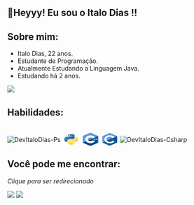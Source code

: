 ## 👋Heyyy! Eu sou o Italo Dias !!

## **Sobre mim:**

* Italo Dias, 22 anos.
* Estudante de Programação.
* Atualmente Estudando a Linguagem Java.
* Estudando há  2 anos.


<picture>
  <source
    srcset="https://github-readme-stats.vercel.app/api?username=DevItaloDias&show_icons=true&theme=radical"
    media="(prefers-color-scheme: dark)"
  />
  <source
    srcset="https://github-readme-stats.vercel.app/api?username=DevItaloDias&show_icons=true"
    media="(prefers-color-scheme: light), (prefers-color-scheme: no-preference)"
  />
  <img src="https://github-readme-stats.vercel.app/api?username=anuraghazra&show_icons=true" />
</picture>

## **Habilidades:**
<div style="display: inline_block"><br>
  <img align="center" alt="DevItaloDias-Ps" height="30" width="40" src="https://cdn.jsdelivr.net/gh/devicons/devicon/icons/photoshop/photoshop-plain.svg">
  <img align="center" alt="DevItaloDias-Python" height="30" width="40" src="https://raw.githubusercontent.com/devicons/devicon/master/icons/python/python-original.svg">
  <img align="center" alt="DevItaloDias-Csharp" height="30" width="40" src="https://raw.githubusercontent.com/devicons/devicon/master/icons/cplusplus/cplusplus-original.svg">
  <img align="center" alt="DevItaloDias-Csharp" height="30" width="40" src="https://raw.githubusercontent.com/devicons/devicon/master/icons/c/c-original.svg">
  <img align="center" alt="DevItaloDias-Csharp" height="30" width="40" src="https://cdn.jsdelivr.net/gh/devicons/devicon@latest/icons/java/java-original-wordmark.svg" />

  
</div>

## **Você pode me encontrar:**

*Clique para ser redirecionado*

<div> 
  <a href = "mailto:italodds02@gmail.com"><img src="https://img.shields.io/badge/-Gmail-%23333?style=for-the-badge&logo=gmail&logoColor=white" target="_blank"></a>
  <a href="https://www.linkedin.com/in/dev-italo-dias" target="_blank"><img src="https://img.shields.io/badge/-LinkedIn-%230077B5?style=for-the-badge&logo=linkedin&logoColor=white" target="_blank"></a> 
  
</div>

